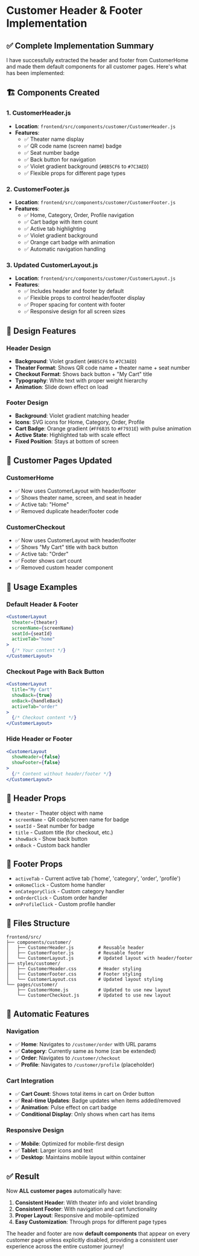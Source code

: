 # Customer Header & Footer Implementation

## ✅ **Complete Implementation Summary**

I have successfully extracted the header and footer from CustomerHome and made them default components for all customer pages. Here's what has been implemented:

## 🏗️ **Components Created**

### 1. **CustomerHeader.js**
- **Location**: `frontend/src/components/customer/CustomerHeader.js`
- **Features**:
  - ✅ Theater name display
  - ✅ QR code name (screen name) badge
  - ✅ Seat number badge
  - ✅ Back button for navigation
  - ✅ Violet gradient background (`#8B5CF6` to `#7C3AED`)
  - ✅ Flexible props for different page types

### 2. **CustomerFooter.js**
- **Location**: `frontend/src/components/customer/CustomerFooter.js`
- **Features**:
  - ✅ Home, Category, Order, Profile navigation
  - ✅ Cart badge with item count
  - ✅ Active tab highlighting
  - ✅ Violet gradient background
  - ✅ Orange cart badge with animation
  - ✅ Automatic navigation handling

### 3. **Updated CustomerLayout.js**
- **Location**: `frontend/src/components/customer/CustomerLayout.js`
- **Features**:
  - ✅ Includes header and footer by default
  - ✅ Flexible props to control header/footer display
  - ✅ Proper spacing for content with footer
  - ✅ Responsive design for all screen sizes

## 🎨 **Design Features**

### **Header Design**
- **Background**: Violet gradient (`#8B5CF6` to `#7C3AED`)
- **Theater Format**: Shows QR code name + theater name + seat number
- **Checkout Format**: Shows back button + "My Cart" title
- **Typography**: White text with proper weight hierarchy
- **Animation**: Slide down effect on load

### **Footer Design**
- **Background**: Violet gradient matching header
- **Icons**: SVG icons for Home, Category, Order, Profile
- **Cart Badge**: Orange gradient (`#FF6B35` to `#F7931E`) with pulse animation
- **Active State**: Highlighted tab with scale effect
- **Fixed Position**: Stays at bottom of screen

## 📱 **Customer Pages Updated**

### **CustomerHome**
- ✅ Now uses CustomerLayout with header/footer
- ✅ Shows theater name, screen, and seat in header
- ✅ Active tab: "Home"
- ✅ Removed duplicate header/footer code

### **CustomerCheckout**
- ✅ Now uses CustomerLayout with header/footer
- ✅ Shows "My Cart" title with back button
- ✅ Active tab: "Order"
- ✅ Footer shows cart count
- ✅ Removed custom header component

## 🔧 **Usage Examples**

### **Default Header & Footer**
```jsx
<CustomerLayout
  theater={theater}
  screenName={screenName}
  seatId={seatId}
  activeTab="home"
>
  {/* Your content */}
</CustomerLayout>
```

### **Checkout Page with Back Button**
```jsx
<CustomerLayout
  title="My Cart"
  showBack={true}
  onBack={handleBack}
  activeTab="order"
>
  {/* Checkout content */}
</CustomerLayout>
```

### **Hide Header or Footer**
```jsx
<CustomerLayout
  showHeader={false}
  showFooter={false}
>
  {/* Content without header/footer */}
</CustomerLayout>
```

## 🎯 **Header Props**
- `theater` - Theater object with name
- `screenName` - QR code/screen name for badge
- `seatId` - Seat number for badge
- `title` - Custom title (for checkout, etc.)
- `showBack` - Show back button
- `onBack` - Custom back handler

## 🎯 **Footer Props**
- `activeTab` - Current active tab ('home', 'category', 'order', 'profile')
- `onHomeClick` - Custom home handler
- `onCategoryClick` - Custom category handler
- `onOrderClick` - Custom order handler
- `onProfileClick` - Custom profile handler

## 📁 **Files Structure**
```
frontend/src/
├── components/customer/
│   ├── CustomerHeader.js         # Reusable header
│   ├── CustomerFooter.js         # Reusable footer
│   └── CustomerLayout.js         # Updated layout with header/footer
├── styles/customer/
│   ├── CustomerHeader.css        # Header styling
│   ├── CustomerFooter.css        # Footer styling
│   └── CustomerLayout.css        # Updated layout styling
└── pages/customer/
    ├── CustomerHome.js           # Updated to use new layout
    └── CustomerCheckout.js       # Updated to use new layout
```

## 🚀 **Automatic Features**

### **Navigation**
- ✅ **Home**: Navigates to `/customer/order` with URL params
- ✅ **Category**: Currently same as home (can be extended)
- ✅ **Order**: Navigates to `/customer/checkout`
- ✅ **Profile**: Navigates to `/customer/profile` (placeholder)

### **Cart Integration**
- ✅ **Cart Count**: Shows total items in cart on Order button
- ✅ **Real-time Updates**: Badge updates when items added/removed
- ✅ **Animation**: Pulse effect on cart badge
- ✅ **Conditional Display**: Only shows when cart has items

### **Responsive Design**
- ✅ **Mobile**: Optimized for mobile-first design
- ✅ **Tablet**: Larger icons and text
- ✅ **Desktop**: Maintains mobile layout within container

## ✅ **Result**

Now **ALL customer pages** automatically have:
1. **Consistent Header**: With theater info and violet branding
2. **Consistent Footer**: With navigation and cart functionality
3. **Proper Layout**: Responsive and mobile-optimized
4. **Easy Customization**: Through props for different page types

The header and footer are now **default components** that appear on every customer page unless explicitly disabled, providing a consistent user experience across the entire customer journey!
